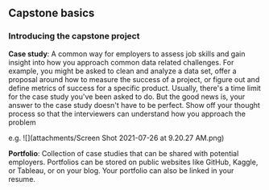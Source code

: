 ## Capstone basics
### Introducing the capstone project

**Case study**: A common way for employers to assess job skills and gain insight into how you approach common data related challenges.
For example, you might be asked to clean and analyze a data set, offer a proposal around how to measure the success of a project, or figure out and define metrics of success for a specific product.
Usually, there's a time limit for the case study you've been asked to do. But the good news is, your answer to the case study doesn't have to be perfect.
Show off your thought process so that the interviewers can understand how you approach the problem

e.g.
![](attachments/Screen Shot 2021-07-26 at 9.20.27 AM.png)

**Portfolio**: Collection of case studies that can be shared with potential employers.
Portfolios can be stored on public websites like GitHub, Kaggle, or Tableau, or on your blog.
Your portfolio can also be linked in your resume.